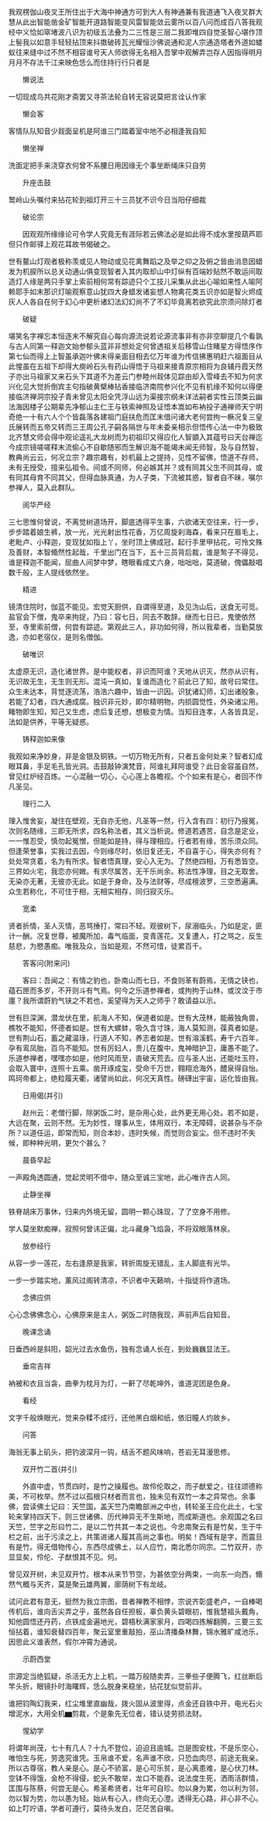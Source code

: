 <!-- { "loadSidebar": true } -->
我观楞伽山夜叉王所住出于大海中神通方可到大人有神通兼有我道通飞入夜叉群大慧从此出智能凿金矿智能开道路智能变风雷智能敛云雾所以百八问而成百八答我观经中义恰如窣堵波八识为初级五法叠为二三性是三层二我即堆四自觉圣智心堪作顶上髻我以如意手轻轻拈顶来抖擞破砖瓦光耀恒沙佛说通和泥人宗通造塔者外道如蝼蚁往来缝中过不然不相容谁号天人师欲得无名相入吾掌中观解弄岂存人因指得明月月月不存法千江来映色恁么而住持行行只者是

　　懒说法

一切现成鸟共花刚才斋罢又寻茶法轮自转无容说莫把言诠认作家

　　懒会客

客情队队知音少觌面呈机是阿谁三门踏着室中地不必相逢我自知

　　懒坐禅

洗面定把手来浇穿衣何曾不系腰日用因缘无个事坐断绳床只自劳

　　升座击鼓

鹫岭山头嘱付来拈花轮到祖灯开三十三员犹不识今日当阳仔细裁

　　破论宗

　　因观观所缘缘论可令学人究竟无有涯际若云佛法必是如此得不成水里按葫芦耶但只作邮驿上观花耳故书偈破之。

世有鳌山灯观者极称羡或见人物动或见花禽舞蹈之及举之仰之及俯之皆由消息因蜡发为机捩所以总关动通山俱变现智者入其内取却山中灯纵有百端妙贴然不敢运间取造灯人缘是两只手掌上索前相何常有踪迹只个工技儿采集从此出心喻如来性人喻阿赖耶手如末那识灯喻观察意山犹四大身蜡发诸妄想人物禽花类五识亦如是智火烬成灰人人各自在何于幻心中更析诸幻法幻幻尚不了不幻毕竟离若欲究此宗须问除灯者

　　破疑

堪笑名字禅忘本恒逐末不解究自心每向源流说若论源流事非有亦非空聊提几个看孰与古人同第一释迦文始参郁头蓝非非想处定何曾透祖关后移雪山住睹星方得悟序作第七仙而得上上智虽承迦叶佛未得亲面目相去亿万年谁为传信拂惠明赶六祖面目从此惺虽在五祖下却得大庾岭石头有药山得悟于马祖来接青原宗相将为良辅丹霞天然子亦出马祖家又来石头下其道不为差云门参睦州觌体见踪由却入雪峰去不知为何求兴化见大觉折倒宾主句指破黄檗棒拈香接临济南院参兴化不见有机缘不知何以得便接临济禅洞宗投子青未曾见太阳全凭浮山远为渠接宗纲未详法嗣者实性云顶类云幽法海因楼子公期辈先净郁山主仁王与铁索神照及证悟本嵩如布衲投子通禅师天宁明奇绝一十有六人个个皆磊落各建祖门庭扶危而匡末借问诸大老何尝拘一橛况复三皇氏展转而五帝又转而三王周公孔子嗣各隔世与年未委亲相示但悟传心法一中为极致北齐慧文师会得中观论遥礼大龙树而为初祖印又得应化人智顗入其蕴号曰天台禅迄今成宗镜嗟嗟释末流偷心不自歇随邪而生解识海不能竭未闻无师智，及与自然智，教典尚云云，何况立宗？趣宗趣有，妙机最上之提持，见性不留佛，悟道不存师，未有无授受，擅来弘祖令。间或不同师，何必嫉其并？或有同其父生不同其母，或有同其母育不同其父，但得血脉真通，为人子类，下流被其惑，智者自不昧，嘱尔参禅人，莫入此群队。

　　阅华严经

三七思惟何曾说，不离觉树道场开，脚底透得平生事，六欲诸天空往来，行一步，步步踏着娘生裤，放一光，光光射出性花香，万亿周旋刹海森，看来只在眉毛上，老毗卢、小释迦，变现犹如指上丫，坐时顶上佛成冠，起行手里甲拈花，可怜文殊及善财，本智翛然性起哉，千里出门在当下，五十三员背后裁，谁是鹙子不得见，谁是释迦不能闻，屈曲人间梦中梦，瞎眼看成丈六身，咄咄咄，莫道破，傀儡敲唱数千般，主人提线依然坐。

　　精进

镜清住院时，伽蓝不能见。宏觉天厨供，自谓得至道，及见沩山后，送食无可觅。盐官会下僧，鬼卒来拘捉，乃曰：容七日，同去不敢辞。继而七日已，鬼使依然至，寺里索前僧，何尝有踪迹。第观此三人，非功如何得，所以我辈者，当勤莫放逸，亦如老宿仪，是则名僧伽。

　　破唯识

太虚原无识，造化诸世界。是中能权者，非识而阿谁？天地从识灭，然亦从识有，无识故无生，无生则无形。混沌一真如，复谁而造化？前此已了知，故号曰常住。众生未达本，背觉逐流荡，浩浩六趣中，皆由一识因。识犹诸幻师，幻出诸般象，若能了幻者，四大通成腐。独识非元妙，即尔精明物，内损圆觉性，外染诸尘用。睹物即生知，知己又生虑，虑后复还想，想极变为情。当知目连孝，人各皆具足，法如是供养，平等无疑惑。

　　铸释迦如来像

我观如来净妙身，非是金银及铜铁。一切万物无所有，只者五金何处来？智者幻成眼耳鼻，手足毛孔皆光洞。击鼓敲钟演梵音，阿谁礼拜阿谁受？此日金容虽自然，曾见红炉经百炼。一心混融一切心，心心莲上各瞻视。个个如来有是心，者回不作凡圣见。

　　理行二入

理入惟舍妄，凝住在壁观，无自亦无他，凡圣等一然，行入含有四：初行乃报冤，次则名随缘，三即无所求，四名称法者，其义当析说。修道若遇苦，自念是定业，一一惟忍受，慎勿起冤憎，但能如是持，得与理相应。行者若有缘，苦乐须众同。但逢荣誉事，实我过去因，今则缘尽时，依旧复还无，不自喜于心，得失亦何有？处处常贪着，名为有所求。智者悟真理，安心入无为。了然绝四相，万有悉皆空。三界如火宅，我恋亦何媺。有求尽属苦，无干乐尚余。称法性净理，目之无取舍。无染亦无著，无彼亦无此。如是于身命，及与法财等，尽成檀波罗，三空悉遍满。众生若称化，不可住于相，无相实相存，同归寂灭乐。

　　宽柔

贤者折情，圣人灭情，恶骂捶打，常曰不轻。观彼树下，尿溺临头，乃如是定，匪计一酬。况复世尊，被魔所加，毒气临面，变青莲花。又复遭人，打之骂之，反生慈悲，为愍愚痴。唯我及众，当如是观，不然可惜，徒累百千。

　　答客问(附来问)

　　客曰：吾闻之：有情之豹也，卧南山而七日，不食则革有蔚焉，无情之铗也，蕴石匣而多岁，不开则斗有气焉。何今之乐道参禅者，或拘拘于山林，或汶汶于市廛？我所谓蔚豹气铗之不若也，奚望得为天人之师乎？敢请益以示。

世有巨深渊，潜龙伏在里，航海人不知，保道者如是。世有大茂林，能蔽独角兽，樵牧不能知，怀德者如是。世有大螺蚌，吸久含寸珠，海人莫知测，葆真者如是。世有荆山石，蓄之藏温琭，行道人不知，养志者如是。世有溶溪鹤，寿千六百年，孕有鸾凤胎，百鸟不能知。世有厉妇人，贵儿在腹中，鬼神暗护卫，庸愚不能了。乐道参禅者，嘿嘿亦如是，他时风雨至，直破天荒去。应与圣人出，还能吐玉符，会取入寰中，连照十五乘。凿开琢成玺，受命千万世，翱翔沧海外，醴泉得自怡。鸣珂帝都上，绝粒履天衢，诸譬尚如此，何况天真性。磅礴出宇宙，运化皆由我。

　　日用偈(并引)

　　赵州云：老僧行脚，除粥饭二时，是杂用心处，此外更无用心处。若不如是，大远在聚，云则不然。无为妙性，理事从生，体用双行，本无障碍，说甚杂与不杂所？以道任运，即常而知，则合本妙，违时失候，而觉则合妄尘。但不违时不失候，即种种光明，更欠个甚么？

　　晨昏早起

一声殿角透圆通，觉起灵明不借中，随众至诚三宝地，此心唯许古人同。

　　止静坐禅

铁脊胡床万事休，归来内外境无留，圆明一颗心珠现，了了空身不用修。

学人莫坐默痴禅，寂照何曾讳正偏，北斗藏身飞焰袅，不将双眼落林泉。

　　放参经行

从容一步一莲花，左右逢原是我家，转折周旋无错乱，主人脚底有光华。

一步一步踏实地，薰风过阁转清凉，不识者中天籁响，十指徒将作道场。

　　念佛应供

心心念佛佛念心，心佛原来是主人，粥饭二时随我现，声前声后自知音。

　　晚课念诵

日垂西岭是斜阳，韶光过去水鱼伤，独有念诵人长在，到处巍巍显法王。

　　垂帘吉祥

衲被和衣且当衾，曲拳为枕月为灯，一鼾了尽乾坤外，谁道泥团是色身。

　　看经

文字千般焕眼光，觉来杂糅不成行，还他黑白烟和纸，依旧瞳人灼故乡。

　　问答

海翁无事上矶头，把钓波深月一钩，结舌不题风味响，苍岩无耳漫思修。

　　双开竹二首(并引)

　　外直中虚，节贯四时，是竹之操履也。故伶伦取之，而子猷爱之，往往颂德称美，不可枚举。然不过以孤根只材者而言也，独未见有双竹一本之异常也。余事佛，尝读佛土记曰：天竺国，盖天竺乃南瞻部洲之中也，转轮圣王应化此土，七宝轮来掌持四天下，则三世诸佛、历代神异无不生斯地，而成斯道也。余观国之名曰天竺，竺字之形曰竹二，是以二竹共其一本之说也。今忠南聚云有是竹矣，生于牛栏之前，出于污渎之上，共策进诸人履其高尚之事也。明矣！西域有是字，而震旦有是竹。得无借物传心，东西尽成佛土，以人应竹，南北悉尔同宗。二竹双开，亦显显矣，伶伦、子猷恨其不见。何。

曾见双开树，未见双开竹。根本从来节节空，为甚依空分两束，一向东一向西，翛然气概与天齐，莫是聚云雄两翼，廓荫树下有龙岐。

试问此君有意无，挺然为我立宗图，昔者禅教不相悖，宗说齐彰盛老卢，一自棒喝传机后，谁向舌尖弄之乎，虽然各自任担板，辜负黄头碧眼初，惟我慧祖头戴角，知他圆悟还丹药，点铁成金遍地光，碧梧秋满家家月，四喝四拣解翻腾，三要三玄恒拈着，谁知衰替四百年，聚云室里重敲拍，巫山清播桑林舞，锦水雅旷咸池乐，因思此义谁表然，假尔冲霄为通说。

　　示蔚西堂

宗源定当绝狐疑，杀活无方上上机，一踏万般随卖弄，三拳些子便腾飞，红丝断后竿头折，眼镜扑时海曙辉，恁么脱身来稳坐，拈花犹似觉前非。

谁把钧陶幻我来，红尘堆里直幽哉，拨火固从波里得，点金还自铁中开，电光石火增泥水，大用全机▆剪裁，个是象先无位者，错认徒劳损法财。

　　惺幼学

将谓年尚茂，七十有几人？十九不登位，迫迫且逾城。岂是图安枕，不是乐空心，唯怕生与死，劳逸究谁凭。玉帛谁不爱，名声谁不欣，只恐血肉尽，前途无我亲。所以古尊宿，教人亲是心。是心不骄富，是心可乐贫，是心离患难，是心伏刀林。空钵不得饿，金枪不得侵，蛇头不敢举，龙口不能吞。说法度生死，洒雨活群情，匡围与陈蔡，何尝无是心。希圣希贤者，壮年可自珍。勿以身为累，勿以利为邻，勿以智为势，勿以愚为轻。始从有心入，终向无心澄。透得无心路，非心非不心。如上叮咛语，学者可遵行，莫待头发白，茫茫苦自嗔。

